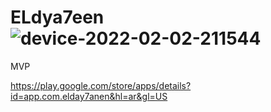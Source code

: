 # ELdya7een![device-2022-02-02-211544](https://user-images.githubusercontent.com/62395780/157468550-1e75b6f5-9be6-40a6-9642-2dda88248d13.png)

MVP

https://play.google.com/store/apps/details?id=app.com.elday7anen&hl=ar&gl=US
